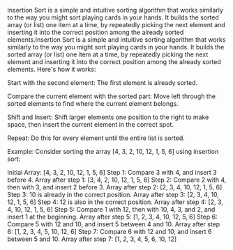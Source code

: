 Insertion Sort is a simple and intuitive sorting algorithm that works similarly to the way you might sort playing cards in your hands. It builds the sorted array (or list) one item at a time, by repeatedly picking the next element and inserting it into the correct position among the already sorted elements.Insertion Sort is a simple and intuitive sorting algorithm that works similarly to the way you might sort playing cards in your hands. It builds the sorted array (or list) one item at a time, by repeatedly picking the next element and inserting it into the correct position among the already sorted elements.
Here's how it works:

Start with the second element: The first element is already sorted.

Compare the current element with the sorted part: Move left through the sorted elements to find where the current element belongs.

Shift and Insert: Shift larger elements one position to the right to make space, then insert the current element in the correct spot.

Repeat: Do this for every element until the entire list is sorted.

Example:
Consider sorting the array [4, 3, 2, 10, 12, 1, 5, 6] using insertion sort:

Initial Array: [4, 3, 2, 10, 12, 1, 5, 6]
Step 1: Compare 3 with 4, and insert 3 before 4.
Array after step 1: [3, 4, 2, 10, 12, 1, 5, 6]
Step 2: Compare 2 with 4, then with 3, and insert 2 before 3.
Array after step 2: [2, 3, 4, 10, 12, 1, 5, 6]
Step 3: 10 is already in the correct position.
Array after step 3: [2, 3, 4, 10, 12, 1, 5, 6]
Step 4: 12 is also in the correct position.
Array after step 4: [2, 3, 4, 10, 12, 1, 5, 6]
Step 5: Compare 1 with 12, then with 10, 4, 3, and 2, and insert 1 at the beginning.
Array after step 5: [1, 2, 3, 4, 10, 12, 5, 6]
Step 6: Compare 5 with 12 and 10, and insert 5 between 4 and 10.
Array after step 6: [1, 2, 3, 4, 5, 10, 12, 6]
Step 7: Compare 6 with 12 and 10, and insert 6 between 5 and 10.
Array after step 7: [1, 2, 3, 4, 5, 6, 10, 12]
